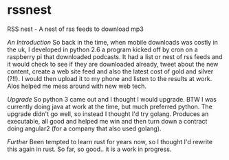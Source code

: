 # rssnest
RSS nest - A nest of rss feeds to download mp3

*An Introduction*
So back in the time, when mobile downloads was costly in the uk, I developed
in python 2.6 a program kicked off by cron on a raspberry pi that downloaded podcasts. It had a list or nest of rss feeds and it would check to see if they are downloaded already, tweet about the new content, create a web site feed and also the latest cost of gold and silver (?!!). I would then upload it to my phone and listen to the results at work. Alos helped me mess around with new web tech. 

*Upgrade*
So python 3 came out and I thought I would upgrade. BTW I was currently doing java at work at the time, but much preferred python. The upgrade didn't go well, so instead I thought I'd try golang. Produces an executable, all good and helped me win and then turn down a contract doing angular2 (for a company that also used golang). 

*Further*
Been tempted to learn rust for years now, so I thought I'd rewrite this again in rust. So far, so good.. it is a work in progress.